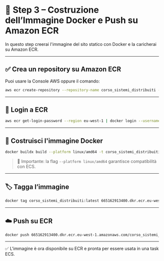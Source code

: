 # 🐳 Step 3 – Costruzione dell’Immagine Docker e Push su Amazon ECR

In questo step creerai l'immagine del sito statico con Docker e la caricherai su Amazon ECR.

---

## ✅ Crea un repository su Amazon ECR

Puoi usare la Console AWS oppure il comando:

```bash
aws ecr create-repository --repository-name corso_sistemi_distribuiti --region eu-west-1
```

---

## 🔐 Login a ECR

```bash
aws ecr get-login-password --region eu-west-1 | docker login --username AWS --password-stdin 665162913400.dkr.ecr.eu-west-1.amazonaws.com
```

---

## 🔧 Costruisci l'immagine Docker

```bash
docker buildx build --platform linux/amd64 -t corso_sistemi_distribuiti . --load
```

> 🔹 Importante: la flag `--platform linux/amd64` garantisce compatibilità con ECS.

---

## 🏷️ Tagga l’immagine

```bash
docker tag corso_sistemi_distribuiti:latest 665162913400.dkr.ecr.eu-west-1.amazonaws.com/corso_sistemi_distribuiti:latest
```

---

## ☁️ Push su ECR

```bash
docker push 665162913400.dkr.ecr.eu-west-1.amazonaws.com/corso_sistemi_distribuiti:latest
```

---

✅ L'immagine è ora disponibile su ECR e pronta per essere usata in una task ECS.
